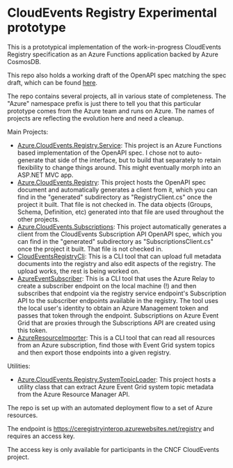 # CloudEvents Registry Experimental prototype

This is a prototypical implementation of the work-in-progress CloudEvents
Registry specification as an Azure Functions application backed by Azure
CosmosDB.

This repo also holds a working draft of the OpenAPI spec matching the spec
draft, which can be found
[here](src/Azure.CloudEvents.Registry/specs/ce_registry.json).

The repo contains several projects, all in various state of completeness. The
"Azure" namespace prefix is just there to tell you that this particular
prototype comes from the Azure team and runs on Azure. The names of projects are
reflecting the evolution here and need a cleanup.

Main Projects:

* [Azure.CloudEvents.Registry.Service](src/Azure.CloudEvents.Registry.Service/):
  This project is an Azure Functions based implementation of the OpenAPI spec. I
  chose not to auto-generate that side of the interface, but to build that
  separately to retain flexibility to change things around. This might
  eventually morph into an ASP.NET MVC app.
* [Azure.CloudEvents.Registry](src/Azure.CloudEvents.Registry/): This project
  hosts the OpenAPI spec document and automatically generates a client from it,
  which you can find in the "generated" subdirectory as "RegistryClient.cs"
  once the project it built. That file is not checked in. The data objects
  (Groups, Schema, Definition, etc) generated into that file are used throughout
  the other projects.
* [Azure.CloudEvents.Subscriptions](src/Azure.CloudEvents.Subscriptions/): This
  project automatically generates a client from the CloudEvents Subscription API
  OpenAPI spec, which you can find in the "generated" subdirectory as
  "SubscriptionsClient.cs" once the project it built. That file is not checked in. 
* [CloudEventsRegistryCli](src/CloudEventsRegistryCli/): This is a CLI tool that can upload full metadata
  documents into the registry and also edit aspects of the registry. The upload
  works, the rest is being worked on.
* [AzureEventSubscriber](src/AzureEventSubscriber/): This is a CLI tool that
  uses the Azure Relay to create a subscriber endpoint on the local machine (!)
  and then subscribes that endpoint via the registry service endpoint's
  Subscription API to the subscriber endpoints available in the registry. The
  tool uses the local user's identity to obtain an Azure Management token and
  passes that token through the endpoint. Subscriptions on Azure Event Grid that
  are proxies through the Subscriptions API are created using this token.
* [AzureResourceImporter](src/AzureResourceImporter/): This is a CLI tool that can read all resources
  from an Azure subscription, find those with Event Grid system topics and then
  export those endpoints into a given registry. 

Utilities:
* [Azure.CloudEvents.Registry.SystemTopicLoader](src/Azure.CloudEvents.Registry.SystemTopicLoader):
  This project hosts a utility class that can extract Azure Event Grid system
  topic metadata from the Azure Resource Manager API.

The repo is set up with an automated deployment flow to a set of Azure resources.

The endpoint is https://ceregistryinterop.azurewebsites.net/registry and requires an access key.

The access key is only available for participants in the CNCF CloudEvents project.